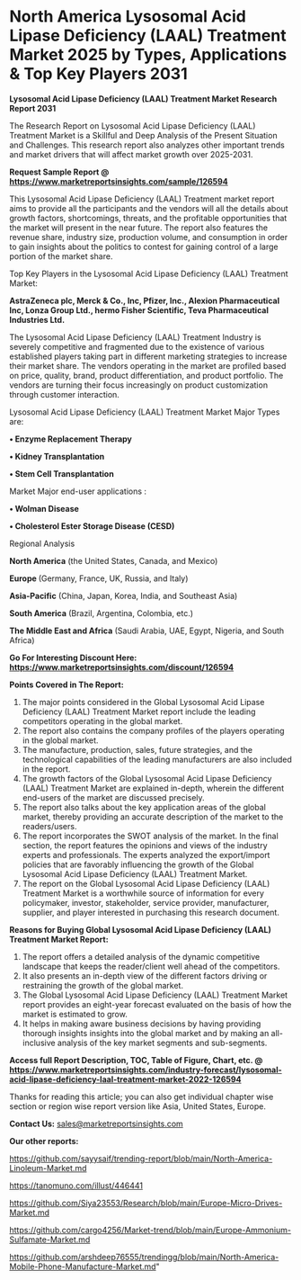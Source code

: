# North America Lysosomal Acid Lipase Deficiency (LAAL) Treatment Market 2025 by Types, Applications & Top Key Players 2031

<strong>Lysosomal Acid Lipase Deficiency (LAAL) Treatment Market Research Report 2031</strong>

The Research Report on Lysosomal Acid Lipase Deficiency (LAAL) Treatment Market is a Skillful and Deep Analysis of the Present Situation and Challenges. This research report also analyzes other important trends and market drivers that will affect market growth over 2025-2031.

<strong>Request Sample Report @ <a href=https://www.marketreportsinsights.com/sample/126594>https://www.marketreportsinsights.com/sample/126594</a></strong>

This Lysosomal Acid Lipase Deficiency (LAAL) Treatment market report aims to provide all the participants and the vendors will all the details about growth factors, shortcomings, threats, and the profitable opportunities that the market will present in the near future. The report also features the revenue share, industry size, production volume, and consumption in order to gain insights about the politics to contest for gaining control of a large portion of the market share.

Top Key Players in the Lysosomal Acid Lipase Deficiency (LAAL) Treatment Market:

<strong>AstraZeneca plc, Merck & Co., Inc, Pfizer, Inc., Alexion Pharmaceutical Inc, Lonza Group Ltd., hermo Fisher Scientific, Teva Pharmaceutical Industries Ltd.</strong>

The Lysosomal Acid Lipase Deficiency (LAAL) Treatment Industry is severely competitive and fragmented due to the existence of various established players taking part in different marketing strategies to increase their market share. The vendors operating in the market are profiled based on price, quality, brand, product differentiation, and product portfolio. The vendors are turning their focus increasingly on product customization through customer interaction.

Lysosomal Acid Lipase Deficiency (LAAL) Treatment Market Major Types are:

<strong>• Enzyme Replacement Therapy

• Kidney Transplantation

• Stem Cell Transplantation</strong>

Market Major end-user applications :

<strong>• Wolman Disease

• Cholesterol Ester Storage Disease (CESD)</strong>

Regional Analysis

</u><strong><b>North America</b></strong> (the United States, Canada, and Mexico)

<strong><b>Europe </b></strong>(Germany, France, UK, Russia, and Italy)

<strong><b>Asia-Pacific</b></strong> (China, Japan, Korea, India, and Southeast Asia)

<strong><b>South America</b></strong> (Brazil, Argentina, Colombia, etc.)

<strong><b>The Middle East and Africa</b></strong> (Saudi Arabia, UAE, Egypt, Nigeria, and South Africa)

<strong>Go For Interesting Discount Here: <a href=https://www.marketreportsinsights.com/discount/126594>https://www.marketreportsinsights.com/discount/126594</a></strong>

<strong>Points Covered in The Report:</strong>
<ol>
  <li>The major points considered in the Global Lysosomal Acid Lipase Deficiency (LAAL) Treatment Market report include the leading competitors operating in the global market.</li>
  <li>The report also contains the company profiles of the players operating in the global market.</li>
  <li>The manufacture, production, sales, future strategies, and the technological capabilities of the leading manufacturers are also included in the report.</li>
  <li>The growth factors of the Global Lysosomal Acid Lipase Deficiency (LAAL) Treatment Market are explained in-depth, wherein the different end-users of the market are discussed precisely.</li>
  <li>The report also talks about the key application areas of the global market, thereby providing an accurate description of the market to the readers/users.</li>
  <li>The report incorporates the SWOT analysis of the market. In the final section, the report features the opinions and views of the industry experts and professionals. The experts analyzed the export/import policies that are favorably influencing the growth of the Global Lysosomal Acid Lipase Deficiency (LAAL) Treatment Market.</li>
  <li>The report on the Global Lysosomal Acid Lipase Deficiency (LAAL) Treatment Market is a worthwhile source of information for every policymaker, investor, stakeholder, service provider, manufacturer, supplier, and player interested in purchasing this research document.</li>
</ol>
<strong>Reasons for Buying Global Lysosomal Acid Lipase Deficiency (LAAL) Treatment Market Report:</strong>

<ol>
  <li>The report offers a detailed analysis of the dynamic competitive landscape that keeps the reader/client well ahead of the competitors.</li>
  <li>It also presents an in-depth view of the different factors driving or restraining the growth of the global market.</li>
  <li>The Global Lysosomal Acid Lipase Deficiency (LAAL) Treatment Market report provides an eight-year forecast evaluated on the basis of how the market is estimated to grow.</li>
  <li>It helps in making aware business decisions by having providing thorough insights insights into the global market and by making an all-inclusive analysis of the key market segments and sub-segments.</li>
</ol>
<strong>Access full Report Description, TOC, Table of Figure, Chart, etc. @ <a href=https://www.marketreportsinsights.com/industry-forecast/lysosomal-acid-lipase-deficiency-laal-treatment-market-2022-126594>https://www.marketreportsinsights.com/industry-forecast/lysosomal-acid-lipase-deficiency-laal-treatment-market-2022-126594</a></strong>


Thanks for reading this article; you can also get individual chapter wise section or region wise report version like Asia, United States, Europe.

<strong>Contact Us:</strong>
sales@marketreportsinsights.com

<strong>Our other reports:</strong>

<a href=https://github.com/sayysaif/trending-report/blob/main/North-America-Linoleum-Market.md>https://github.com/sayysaif/trending-report/blob/main/North-America-Linoleum-Market.md</a>

<a href=https://tanomuno.com/illust/446441>https://tanomuno.com/illust/446441</a>

<a href=https://github.com/Siya23553/Research/blob/main/Europe-Micro-Drives-Market.md>https://github.com/Siya23553/Research/blob/main/Europe-Micro-Drives-Market.md</a>

<a href=https://github.com/cargo4256/Market-trend/blob/main/Europe-Ammonium-Sulfamate-Market.md>https://github.com/cargo4256/Market-trend/blob/main/Europe-Ammonium-Sulfamate-Market.md</a>

<a href=https://github.com/arshdeep76555/trendingg/blob/main/North-America-Mobile-Phone-Manufacture-Market.md>https://github.com/arshdeep76555/trendingg/blob/main/North-America-Mobile-Phone-Manufacture-Market.md</a>"
